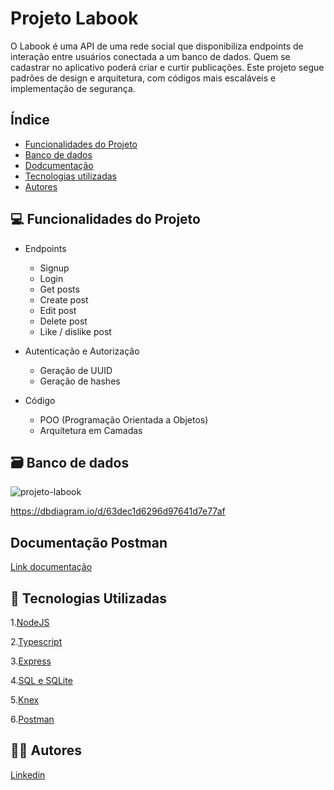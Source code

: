 # Projeto Labook

O Labook é uma API de uma rede social que disponibiliza endpoints de interação entre usuários conectada a um banco de dados. Quem se cadastrar no aplicativo poderá criar e curtir publicações. Este projeto segue padrões de design e arquitetura, com códigos mais escaláveis e implementação de segurança.

## Índice

- <a href="#funcionalidades-do-projeto">Funcionalidades do Projeto</a>
- <a href="banco-de-dados">Banco de dados</a>
- <a href="#documentação-postman">Dodcumentação</a>
- <a href="#tecnologias-utilizadas">Tecnologias utilizadas</a>
- <a href="#autores">Autores</a>

## 💻 Funcionalidades do Projeto

- Endpoints
    - Signup
    - Login
    - Get posts
    - Create post
    - Edit post
    - Delete post
    - Like / dislike post

- Autenticação e Autorização
    - Geração de UUID
    - Geração de hashes

- Código
    - POO (Programação Orientada a Objetos)
    - Arquitetura em Camadas
    

## 🗃️ Banco de dados
![projeto-labook](https://user-images.githubusercontent.com/29845719/216036534-2b3dfb48-7782-411a-bffd-36245b78594e.png)

https://dbdiagram.io/d/63dec1d6296d97641d7e77af

## Documentação Postman
[Link documentação](https://documenter.getpostman.com/view/24461088/2s93CPrCnJ)


## 🚀 Tecnologias Utilizadas

1.[NodeJS](https://nodejs.org/en/)

2.[Typescript](https://www.typescriptlang.org/)

3.[Express](https://expressjs.com/pt-br/)

4.[SQL e SQLite](https://www.sqlite.org/index.html)

5.[Knex](https://knexjs.org/guide/)

6.[Postman](https://www.postman.com/)

## 👩‍💻 Autores

[Linkedin](https://www.linkedin.com/ingiovana-ferreira-tiburtino-475486216/)
